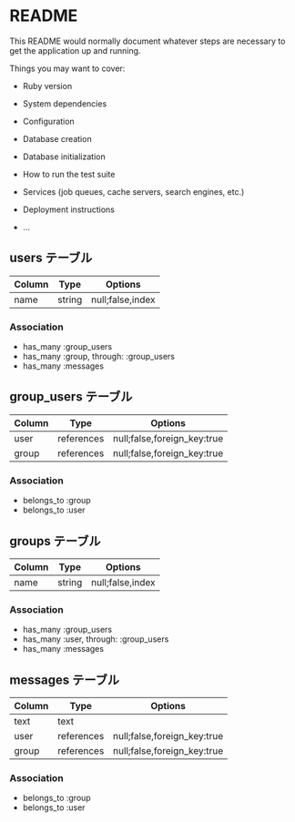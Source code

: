 # README

This README would normally document whatever steps are necessary to get the
application up and running.

Things you may want to cover:

* Ruby version

* System dependencies

* Configuration

* Database creation

* Database initialization

* How to run the test suite

* Services (job queues, cache servers, search engines, etc.)

* Deployment instructions

* ...


## users テーブル
|Column|Type|Options|
|------|----|-------|
|name|string|null;false,index|

### Association
- has_many :group_users
- has_many :group, through: :group_users
- has_many :messages


## group_users テーブル
|Column|Type|Options|
|------|----|-------|
|user|references|null;false,foreign_key:true|
|group|references|null;false,foreign_key:true|

### Association
- belongs_to :group
- belongs_to :user


## groups テーブル
|Column|Type|Options|
|------|----|-------|
|name|string|null;false,index|

### Association
- has_many :group_users
- has_many :user, through: :group_users
- has_many :messages


## messages テーブル
|Column|Type|Options|
|------|----|-------|
|text|text||
|user|references|null;false,foreign_key:true|
|group|references|null;false,foreign_key:true|

### Association
- belongs_to :group
- belongs_to :user